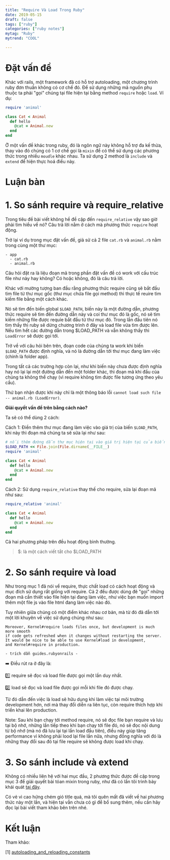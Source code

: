 ```yaml
---
title: "Require Và Load Trong Ruby"
date: 2019-05-15
draft: false
tags: ["ruby"]
categories: ["ruby notes"]
mytag: "Ruby"
mytrend: "COOL"

---
```

# Đặt vấn đề

Khác với rails, một framework đã có hỗ trợ autoloading, một chương trình ruby đơn thuần không có cơ chế đó. Để sử dụng những mã nguồn phụ thuộc ta phải "gọi" chúng tại file hiện tại bằng method `require` hoặc `load`. Ví dụ:

```ruby
require 'animal'

class Cat < Animal
  def hello
    @cat = Animal.new
  end
end
```

Ở một vấn đề khác trong ruby, đó là ngôn ngữ này không hỗ trợ đa kế thừa, thay vào đó chúng có 1 cơ chế gọi là `mixin` để có thể sử dụng các phương thức trong nhiều `moudle` khác nhau. Ta sử dụng 2 method là `include` và `extend` để hiện thực hoá điều này.

# Luận bàn

# 1. So sánh require và require_relative

Trong tiêu đề bài viết không hề đề cập đến `require_relative` vậy sao giờ phải tìm hiểu về nó? Câu trả lời nằm ở cách mà phương thức `require` hoạt động.

Trở lại ví dụ trong mục đặt vấn đề, giả sử cả 2 file `cat.rb` và `animal.rb` nằm trong cùng một thư mục:

```
- app
  - cat.rb
  - animal.rb
```

Câu hỏi đặt ra là liệu đoạn mã trong phần đặt vấn đề có work với cấu trúc file như này hay không? Có hoặc không, đó là câu trả lời.

Khác với mường tượng ban đầu rằng phương thức require cũng sẽ bắt đầu tìm file từ thư mục gốc (thư mục chứa file gọi method) thì thực tế reuire tìm kiếm file bằng một cách khác.

Nó sẽ tìm đến biến global `$LOAD_PATH`, biến này là một đường dẫn, phương thức require sẽ tìm đến đường dẫn này và coi thư mục đó là gốc, nó sẽ tìm kiếm những file được requỉe bắt đầu từ thư mục đó. Trong lần đầu tiên nó tìm thấy thì ruby sẽ dừng chương trình ở đây và load file vừa tìm được lên. Nếu tìm hết các đường dẫn trong $LOAD_PATH và vẫn không thấy thì `LoadError` sẽ được gọi tới.

Trở về với câu hỏi bên trên, đoạn code của chúng ta work khi biến `$LOAD_PATH` được định nghĩa, và nó là đường dẫn tới thư mục đang làm việc (chính là folder app).

Trong tất cả các trường hợp còn lại, như khi biến này chưa được định nghĩa hay nó lại lại một đường dẫn đến một folder khác, thì đoạn mã khi đầu của chúng ta không thể chạy (vì require không tìm được file tương ứng theo yêu cầu).

Thứ bạn nhận được khi này chỉ là một thông báo lỗi `cannot load such file -- animal.rb (LoadError)`.

**Giải quyết vấn đề trên bằng cách nào?**

Ta sẽ có thể dùng 2 cách:

Cách 1: Điền thêm thư mục đang làm việc vào giá trị của biến `$LOAD_PATH`, khi này thì đoạn mã chúng ta sẽ sửa lại như sau:

```ruby
# nối thêm đường dẫn thư mục hiện tại vào giá trị hiện tại của biến $LOAD_PATH
$LOAD_PATH << File.join(File.dirname(__FILE__)
require 'animal'

class Cat < Animal
  def hello
    @cat = Animal.new
  end
end
```

Cách 2: Sử dụng `require_relative` thay thế cho require, sửa lại đoạn mã như sau:

```ruby
require_relative 'animal'

class Cat < Animal
  def hello
    @cat = Animal.new
  end
end
```

Cả hai phương pháp trên đều hoạt động bình thường.

> $: là một cách viết tắt cho $LOAD_PATH

# 2. So sánh require và load

Như trong mục 1 đã nói vể require, thực chất load có cách hoạt động và mục đích sử dụng rất giống với require. Cả 2 đều được dùng đê "gọi" những đoạn mã cần thiết vào file hiện tại đang làm việc, như việc bạn muốn import thêm một file js vào file html đang làm việc nào đó.

Tuy nhiên giữa chúng có một điểm khác nhau cơ bản, mà từ đó đã dẫn tới một lời khuyên về việc sử dụng chúng như sau:

```
Moreover, Kernel#require loads files once, but development is much more smooth
if code gets refreshed when it changes without restarting the server.
It would be nice to be able to use Kernel#load in development,
and Kernel#require in production.
```

`- trích dẫn guides.rubyonrails -`

:arrow_right: Điều rút ra ở đây là:

:one: require sẽ đọc và load file được gọi một lần duy nhất.

:two: load sẽ đọc và load file được gọi mỗi khi file đó được chạy.

Từ đó dẫn đến việc là load sẽ hữu dụng khi làm việc tại môi trường development hơn, nơi mà thay đổi diễn ra liên tục, còn require thích hợp khi triển khai lên production.

Note: Sau khi bạn chạy tới method require, nó sẽ đọc file bạn require và lưu tại bộ nhớ, những lần tiếp theo khi bạn chạy tới file đó, nó sẽ đọc nội dung từ bộ nhớ (mà nó đã lưu lại tại lần load đầu tiên), điều này giúp tăng performance vì không phải lood lại file lần nữa, nhưng đồng nghĩa với đó là những thay đổi sau đó tại file require sẽ không được load khi chạy.

# 3. So sánh include và extend

Không có nhiều liên hệ với hai mục đầu, 2 phương thức được đề cập trong mục 3 để giải quyết bài tóan mixin trong ruby, như đã có lần tôi trình bày khái quát [tại đây](https://hdchinh.com/post/2019-02-24-ruby-method-lookup/).

Có vẻ vì cao hứng chém gió title quá, mà tôi quên mất đã viết về hai phương thức này một lần, và hiện tại vẫn chưa có gì để bổ sung thêm, nếu cần hãy đọc lại bài viết tham khảo bên trên nhé.

# Kết luận

Tham khảo:

[1] [autoloading_and_reloading_constants](https://guides.rubyonrails.org/autoloading_and_reloading_constants.html)
